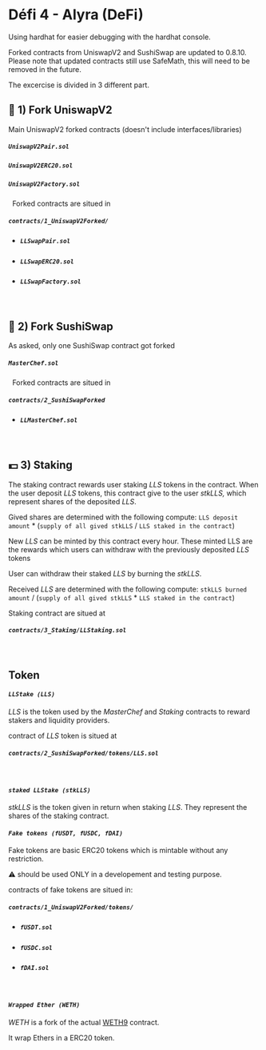 # Défi 4 - Alyra (DeFi)

Using hardhat for easier debugging with the hardhat console.

Forked contracts from UniswapV2 and SushiSwap are updated to 0.8.10.
Please note that updated contracts still use SafeMath, this will need to be removed in the future.

The excercise is divided in 3 different part.

## :unicorn: 1) Fork UniswapV2

Main UniswapV2 forked contracts (doesn't include interfaces/libraries)

##### *`UniswapV2Pair.sol`*

##### *`UniswapV2ERC20.sol`*

##### *`UniswapV2Factory.sol`*

&nbsp;
Forked contracts are situed in

##### *`contracts/1_UniswapV2Forked/`*

- ##### *`LLSwapPair.sol`*

- ##### *`LLSwapERC20.sol`*

- ##### *`LLSwapFactory.sol`*

&nbsp;

## :sushi: 2) Fork SushiSwap

As asked, only one SushiSwap contract got forked

##### *`MasterChef.sol`*
&nbsp;
Forked contracts are situed in

##### *`contracts/2_SushiSwapForked`*

- ##### *`LLMasterChef.sol`*

&nbsp;

## :dollar: 3) Staking

The staking contract rewards user staking *LLS* tokens in the contract.
When the user deposit *LLS* tokens, this contract give to the user *stkLLS,* which represent shares of the deposited *LLS*.

Gived shares are determined with the following compute:
`LLS deposit amount` * (`supply of all gived stkLLS` / `LLS staked in the contract`)

New *LLS* can be minted by this contract every hour. These minted LLS are the rewards which users can withdraw with the previously deposited *LLS* tokens

User can withdraw their staked *LLS* by burning the *stkLLS*.

Received *LLS* are determined with the following compute:
`stkLLS burned amount` / (`supply of all gived stkLLS` * `LLS staked in the contract`)
&nbsp;

Staking contract are situed at

##### *`contracts/3_Staking/LLStaking.sol`*

&nbsp;

## Token

#### *`LLStake (LLS)`* 

*LLS* is the token used by the *MasterChef* and *Staking* contracts to reward stakers and liquidity providers.

contract of *LLS* token is situed at

##### *`contracts/2_SushiSwapForked/tokens/LLS.sol`*
&nbsp;
#### *`staked LLStake (stkLLS)`* 

*stkLLS* is the token given in return when staking *LLS*. They represent the shares of the staking contract.
&nbsp;

#### *`Fake tokens (fUSDT, fUSDC, fDAI)`*

Fake tokens are basic ERC20 tokens which is mintable without any restriction.

:warning: should be used ONLY in a developement and testing purpose.

contracts of fake tokens are situed in:

##### *`contracts/1_UniswapV2Forked/tokens/`*

- ##### *`fUSDT.sol`*

- ##### *`fUSDC.sol`*

- ##### *`fDAI.sol`*
&nbsp;

#### *`Wrapped Ether (WETH)`*

*WETH* is a fork of the actual [WETH9](https://etherscan.io/address/0xc02aaa39b223fe8d0a0e5c4f27ead9083c756cc2) contract.

It wrap Ethers in a ERC20 token.